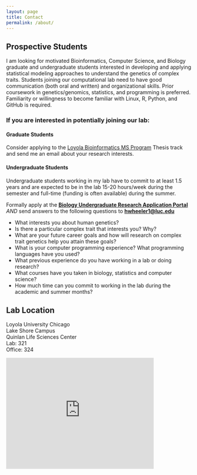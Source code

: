 ```yaml
---
layout: page
title: Contact
permalink: /about/
---
```


## Prospective Students

I am looking for motivated Bioinformatics, Computer Science, and Biology  graduate and undergraduate students interested in developing and applying statistical modeling approaches to understand the genetics of complex traits. Students joining our computational lab need to have good communication (both oral and written) and organizational skills. Prior coursework in genetics/genomics, statistics, and programming is preferred. Familiarity or willingness to become familiar with Linux, R, Python, and GitHub is required.

### If you are interested in potentially joining our lab:

#### Graduate Students

Consider applying to the [Loyola Bioinformatics MS Program](https://www.luc.edu/bioinformatics/msinbioinformatics/) Thesis track and send me an email about your research interests.

#### Undergraduate Students

Undergraduate students working in my lab have to commit to at least 1.5 years and are expected to be in the lab 15-20 hours/week during the semester and full-time (funding is often available) during the summer. 


Formally apply at the **<a href="https://forms.luc.edu/biolab/login.htm">Biology Undergraduate Research Application Portal</a>**
*AND* send answers to the following questions to **[hwheeler1@luc.edu](mailto:hwheeler1@luc.edu)** 

- What interests you about human genetics?
- Is there a particular complex trait that interests you? Why?
- What are your future career goals and how will research on complex trait genetics help you attain these goals?
- What is your computer programming experience? What programming languages have you used?
- What previous experience do you have working in a lab or doing research?
- What courses have you taken in biology, statistics and computer science?
- How much time can you commit to working in the lab during the academic and summer months?




## Lab Location

Loyola University Chicago  
Lake Shore Campus  
Quinlan Life Sciences Center  
Lab: 321  
Office: 324  

<iframe src="https://www.google.com/maps/embed?pb=!1m18!1m12!1m3!1d2965.0788172864377!2d-87.657586!3d41.99858400000001!2m3!1f0!2f0!3f0!3m2!1i1024!2i768!4f13.1!3m3!1m2!1s0x880fd1a09722a82b%3A0xbae2050b72dffcd7!2sLoyola+University+(Quinlan+Life+Sciences+Center)!5e0!3m2!1sen!2sus!4v1430425331899" width="400" height="300" frameborder="0" style="border:0"></iframe>
